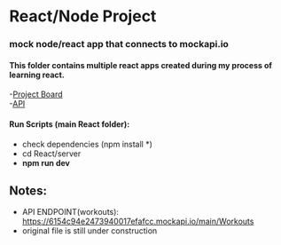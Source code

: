 # React/Node Project  
### mock node/react app that connects to mockapi.io  
#### This folder contains multiple react apps created during my process of learning react. 

-[Project Board]()  
-[API](mockapi.io)  

#### Run Scripts (main React folder): 

* check dependencies (npm install *)     
* cd React/server  
* __npm run dev__ 


## Notes:
* API ENDPOINT(workouts): https://6154c94e2473940017efafcc.mockapi.io/main/Workouts
* original file is still under construction  

